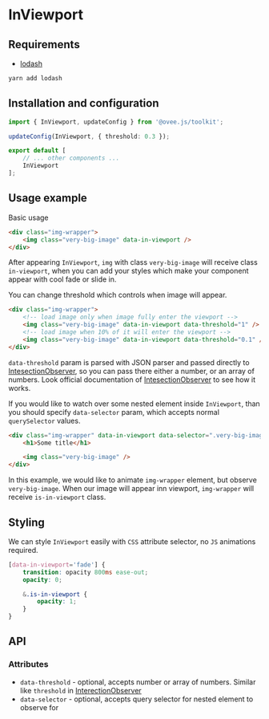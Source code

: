# InViewport

## Requirements
 - [lodash](https://lodash.com/)

```bash
yarn add lodash
```

## Installation and configuration

```ts
import { InViewport, updateConfig } from '@ovee.js/toolkit';

updateConfig(InViewport, { threshold: 0.3 });

export default [
    // ... other components ...
    InViewport
];
```

## Usage example

Basic usage

```html
<div class="img-wrapper">
    <img class="very-big-image" data-in-viewport />
</div>
```

After appearing `InViewport`, `img` with class `very-big-image` will receive class `in-viewport`, when you can add your styles which make your component appear with cool fade or slide in.

You can change threshold which controls when image will appear.

```html
<div class="img-wrapper">
    <!-- load image only when image fully enter the viewport -->
    <img class="very-big-image" data-in-viewport data-threshold="1" />
    <!-- load image when 10% of it will enter the viewport -->
    <img class="very-big-image" data-in-viewport data-threshold="0.1" />
</div>
```

`data-threshold` param is parsed with JSON parser and passed directly to [IntesectionObserver](https://developer.mozilla.org/en-US/docs/Web/API/IntersectionObserver/IntersectionObserver), so you can pass there either a number, or an array of numbers. Look official documentation of [IntesectionObserver](https://developer.mozilla.org/en-US/docs/Web/API/IntersectionObserver/IntersectionObserver) to see how it works.

If you would like to watch over some nested element inside `InViewport`, than you should specify `data-selector` param, which accepts normal `querySelector` values.

```html
<div class="img-wrapper" data-in-viewport data-selector=".very-big-image">
    <h1>Some title</h1>

    <img class="very-big-image" />
</div>
```

In this example, we would like to animate `img-wrapper` element, but observe `very-big-image`. When our image will appear inn viewport, `img-wrapper` will receive `is-in-viewport` class.

## Styling

We can style `InViewport` easily with `CSS` attribute selector, no `JS` animations required.

```scss
[data-in-viewport='fade'] {
    transition: opacity 800ms ease-out;
	opacity: 0;

    &.is-in-viewport {
        opacity: 1;
    }
}
```

## API

### Attributes

 - `data-threshold` - optional, accepts number or array of numbers. Similar like `threshold` in [InterectionObserver](https://developer.mozilla.org/en-US/docs/Web/API/IntersectionObserver/IntersectionObserver)
 - `data-selector` - optional, accepts query selector for nested element to observe for

<!-- TODO: modes: normal, above, always -->
